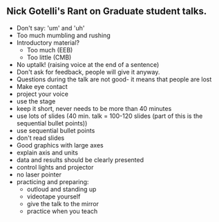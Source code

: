 ## Nick Gotelli's Rant on Graduate student talks.

* Don't say:  'um' and 'uh'
* Too much mumbling and rushing
* Introductory material? 
  * Too much (EEB)
  * Too little (CMB)
* No uptalk! (raising voice at the end of a sentence)
* Don't ask for feedback, people will give it anyway.
* Questions during the talk are not good- it means that people are lost
* Make eye contact
* project your voice
* use the stage
* keep it short, never needs to be more than 40 minutes
* use lots of slides (40 min. talk = 100-120 slides (part of this is the sequential bullet points))
* use sequential bullet points 
* don't read slides
* Good graphics with large axes
* explain axis and units
* data and results should be clearly presented
* control lights and projector
* no laser pointer
* practicing and preparing:
  * outloud and standing up
  * videotape yourself
  * give the talk to the mirror
  * practice when you teach





